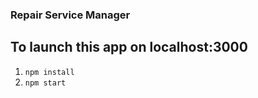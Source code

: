 ### Repair Service Manager

## To launch this app on localhost:3000

1. `npm install`
2. `npm start`
